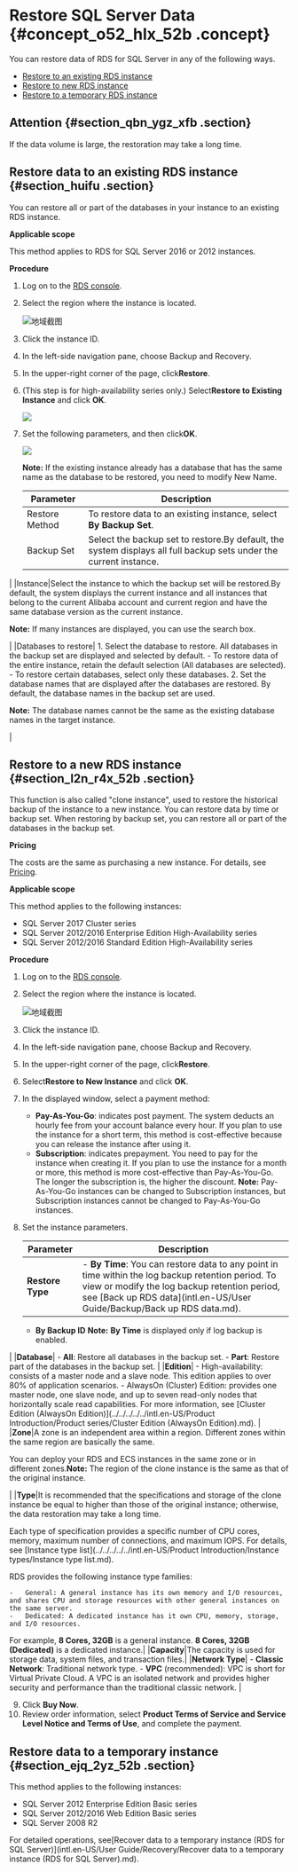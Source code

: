 # Restore SQL Server Data {#concept_o52_hlx_52b .concept}

You can restore data of RDS for SQL Server in any of the following ways.

-   [Restore to an existing RDS instance](#)
-   [Restore to new RDS instance](#)
-   [Restore to a temporary RDS instance](#)

## Attention {#section_qbn_ygz_xfb .section}

If the data volume is large, the restoration may take a long time.

## Restore data to an existing RDS instance {#section_huifu .section}

You can restore all or part of the databases in your instance to an existing RDS instance.

**Applicable scope**

This method applies to RDS for SQL Server 2016 or 2012 instances.

**Procedure**

1.  Log on to the [RDS console](https://rds.console.aliyun.com/).
2.  Select the region where the instance is located.

    ![地域截图](images/37169_en-US.png)

3.  Click the instance ID.
4.  In the left-side navigation pane, choose Backup and Recovery.
5.  In the upper-right corner of the page, click**Restore**.
6.  \(This step is for high-availability series only.\) Select**Restore to Existing Instance** and click **OK**.

    ![](http://static-aliyun-doc.oss-cn-hangzhou.aliyuncs.com/assets/img/17685/155255476810029_en-US.png)

7.  Set the following parameters, and then click**OK**.

    ![](images/10031_en-US.png)

    **Note:** If the existing instance already has a database that has the same name as the database to be restored, you need to modify New Name.

    |Parameter|Description|
    |---------|-----------|
    |Restore Method|To restore data to an existing instance, select **By Backup Set**.|
    |Backup Set|Select the backup set to restore.By default, the system displays all full backup sets under the current instance.

|
    |Instance|Select the instance to which the backup set will be restored.By default, the system displays the current instance and all instances that belong to the current Alibaba account and current region and have the same database version as the current instance.

**Note:** If many instances are displayed, you can use the search box.

|
    |Databases to restore|     1.  Select the database to restore. All databases in the backup set are displayed and selected by default.
        -   To restore data of the entire instance, retain the default selection \(All databases are selected\).
        -   To restore certain databases, select only these databases.
    2.  Set the database names that are displayed after the databases are restored. By default, the database names in the backup set are used.

**Note:** The database names cannot be the same as the existing database names in the target instance.

 |


## Restore to a new RDS instance {#section_l2n_r4x_52b .section}

This function is also called "clone instance", used to restore the historical backup of the instance to a new instance. You can restore data by time or backup set. When restoring by backup set, you can restore all or part of the databases in the backup set.

**Pricing**

The costs are the same as purchasing a new instance. For details, see [Pricing](https://www.alibabacloud.com/product/apsaradb-for-rds#pricing).

**Applicable scope**

This method applies to the following instances:

-   SQL Server 2017 Cluster series
-   SQL Server 2012/2016 Enterprise Edition High-Availability series
-   SQL Server 2012/2016 Standard Edition High-Availability series

**Procedure**

1.  Log on to the [RDS console](https://rds.console.aliyun.com/).
2.  Select the region where the instance is located.

    ![地域截图](images/37169_en-US.png)

3.  Click the instance ID.
4.  In the left-side navigation pane, choose Backup and Recovery.
5.  In the upper-right corner of the page, click**Restore**.
6.  Select**Restore to New Instance** and click **OK**.
7.  In the displayed window, select a payment method:

    -   **Pay-As-You-Go**: indicates post payment. The system deducts an hourly fee from your account balance every hour. If you plan to use the instance for a short term, this method is cost-effective because you can release the instance after using it.
    -   **Subscription**: indicates prepayment. You need to pay for the instance when creating it. If you plan to use the instance for a month or more, this method is more cost-effective than Pay-As-You-Go. The longer the subscription is, the higher the discount.
    **Note:** Pay-As-You-Go instances can be changed to Subscription instances, but Subscription instances cannot be changed to Pay-As-You-Go instances.

8.  Set the instance parameters.

    |Parameter|Description|
    |---------|-----------|
    |**Restore Type**|     -   **By Time**: You can restore data to any point in time within the log backup retention period. To view or modify the log backup retention period, see [Back up RDS data](intl.en-US/User Guide/Backup/Back up RDS data.md).
    -   **By Backup ID**
 **Note:** **By Time** is displayed only if log backup is enabled.

 |
    |**Database**|     -   **All**: Restore all databases in the backup set.
    -   **Part**: Restore part of the databases in the backup set.
 |
    |**Edition**|     -   High-availability: consists of a master node and a slave node. This edition applies to over 80% of application scenarios.
    -   AlwaysOn \(Cluster\) Edition: provides one master node, one slave node, and up to seven read-only nodes that horizontally scale read capabilities. For more information, see [Cluster Edition \(AlwaysOn Edition\)](../../../../../intl.en-US/Product Introduction/Product series/Cluster Edition (AlwaysOn Edition).md).
 |
    |**Zone**|A zone is an independent area within a region. Different zones within the same region are basically the same.

You can deploy your RDS and ECS instances in the same zone or in different zones.**Note:** The region of the clone instance is the same as that of the original instance.

|
    |**Type**|It is recommended that the specifications and storage of the clone instance be equal to higher than those of the original instance; otherwise, the data restoration may take a long time.

Each type of specification provides a specific number of CPU cores, memory, maximum number of connections, and maximum IOPS. For details, see [Instance type list](../../../../../intl.en-US/Product Introduction/Instance types/Instance type list.md).

RDS provides the following instance type families:

    -   General: A general instance has its own memory and I/O resources, and shares CPU and storage resources with other general instances on the same server.
    -   Dedicated: A dedicated instance has it own CPU, memory, storage, and I/O resources.
 For example, **8 Cores, 32GB** is a general instance. **8 Cores, 32GB \(Dedicated\)** is a dedicated instance.|
    |**Capacity**|The capacity is used for storage data, system files, and transaction files.|
    |**Network Type**|     -   **Classic Network**: Traditional network type.
    -   **VPC** \(recommended\): VPC is short for Virtual Private Cloud. A VPC is an isolated network and provides higher security and performance than the traditional classic network.
 |

9.  Click **Buy Now**.
10. Review order information, select **Product Terms of Service and Service Level Notice and Terms of Use**, and complete the payment.

## Restore data to a temporary instance {#section_ejq_2yz_52b .section}

This method applies to the following instances:

-   SQL Server 2012 Enterprise Edition Basic series
-   SQL Server 2012/2016 Web Edition Basic series
-   SQL Server 2008 R2

For detailed operations, see[Recover data to a temporary instance \(RDS for SQL Server\)](intl.en-US/User Guide/Recovery/Recover data to a temporary instance (RDS for SQL Server).md).


